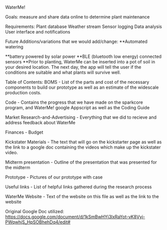 WaterMe!

Goals: measure and share data online to determine plant maintenance

Requirements:
	Plant database
	Weather stream
	Sensor logging
	Data analysis
	User interface and notifications

Future Additions/variations that we would add/change:
**Automated watering

**battery powered by solar power
**BLE (bluetooth low energy) connected sensors
**Prior to planting, WaterMe can be inserted into a pot of soil in your desired location.  The next day, the app will tell the user if the conditions are suitable and what plants will survive well.

Table of Contents: 
BOMS - List of the parts and cost of the necessary components to build our prototype as well as an estimate of the widescale production costs.

Code - Contains the progress that we have made on the sparkcore program, and WaterMe! google Appscript as well as the Coding Guide

Market Research-and-Advertising - Everything that we did to recieve and address feedback about WaterMe

Finances - Budget

Kickstater Materials - The text that will go on the kickstarter page as well as the link to a google doc containing the videos which make up the kickstater video.

Midterm presentation - Outline of the presentation that was presented for the midterm

Prototype - Pictures of our prototype with case

Useful links - List of helpful links gathered during the research process

WaterMe Website - Text of the website on this file as well as the link to the website

Original Google Doc utilized: https://docs.google.com/document/d/1kSmBwHYj3lxRaYot-vK8Vyi-PWqwhjS_HpSOBhehDq4/edit#
